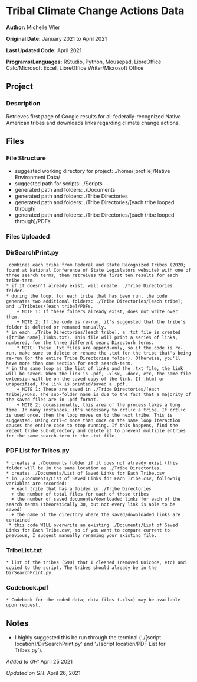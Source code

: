 # Tribal Climate Change Actions Data 

**Author:** Michelle Wier

**Original Date:** January 2021 to April 2021

**Last Updated Code:** April 2021

**Programs/Languages:** RStudio, Python, Mousepad, LibreOffice Calc/Microsoft Excel, LibreOffice Writer/Microsoft Office

## Project
### Description
Retrieves first page of Google results for all federally-recognized Native American tribes and downloads links regarding climate change actions.

## Files
### File Structure
  - suggested working directory for project: ./home/[profile]/Native Environment Data/
  - suggested path for scripts: ./Scripts
  - generated path and folders: ./Documents
  - generated path and folders: ./Tribe Directories
  - generated path and folders: ./Tribe Directories/[each tribe looped through] 
  - generated path and folders: ./Tribe Directories/[each tribe looped through]/PDFs 
  
### Files Uploaded
### DirSearchPrint.py
     combines each tribe from Federal and State Recognized Tribes (2020; found at National Conference of State Legislators website) with one of three search terms, then retreives the first ten results for each tribe-term. 
    * if it doesn't already exist, will create  ./Tribe Directories folder. 
    * during the loop, for each tribe that has been run, the code generates two additional folders: ./Tribe Directories/[each tribe]; and ./Tribeies/[each tribe]/PDFs. 
        + NOTE 1: If these folders already exist, does not write over them. 
        + NOTE 2: If the code is re-run, it's suggested that the tribe's folder is deleted or renamed manually.
    * in each ./Tribe Directories/[each tribe], a .txt file is created ([tribe name]_links.txt). This file will print a series of links, numbered, for the three different searc Directorh terms. 
        * NOTE: These .txt files are append-only, so if the code is re-run, make sure to delete or rename the .txt for the tribe that's being re-run (or the entire Tribe Directories folder). Otherwise, you'll have more than one section for each search-term.
    * in the same loop as the list of links and the .txt file, the link will be saved. When the link is .pdf, .xlsx, .docx, etc, the same file extension will be on the saved copy of the link. If .html or unspecified, the link is printed/saved a .pdf. 
        + NOTE 1: These are saved in ./Tribe Directories/[each tribe]/PDFs. The sub-folder name is due to the fact that a majority of the saved files are in .pdf format. 
        + NOTE 2: occassionally, this area of the process takes a long time. In many instances, it's necessary to crtl+c a tribe. If crtl+c is used once, then the loop moves on to the next tribe. This is suggested. Using crtl+c more than once on the same loop iteraction causes the entire code to stop running. If this happens, find the recent tribe sub-directory and delete it to prevent multiple entries for the same search-term in the .txt file. 
### PDF List for Tribes.py
    * creates a ./Documents folder if it does not already exist (this folder will be in the same location as ./Tribe Directories. 
    * creates ./Documents/List of Saved Links for Each Tribe.csv  
    * in ./Documents/List of Saved Links for Each Tribe.csv, follownig variables are recorded: 
      + each tribe that has a folder in ./Tribe Directories
      + the number of total files for each of those tribes 
      + the number of saved documents/downloaded links for each of the search terms (theoretically 30, but not every link is able to be saved) 
      + the name of the directory where the saved/downloaded links are contained
     * this code WILL overwrite an existing ./Documents/List of Saved Links for Each Tribe.csv, so if you want to compare current to previous, I suggest manually renaming your existing file. 
### TribeList.txt
    * list of the tribes (590) that I cleaned (removed Unicode, etc) and copied to the script. The tribes should already be in the DirSearchPrint.py. 
### Codebook.pdf
    * Codebook for the coded data; data files (.xlsx) may be available upon request.

## Notes 
  * I highly suggested this be run through the terminal ('./[script location]/DirSearchPrint.py' and './[script location/PDF List for Tribes.py'). 
 <!-- Make sure to check the ./Tribe Directories/[each tribe] names occassionally. At one point, tribe names in the list were merged together, likely due to a missing comma between list items in the tribe name list. It should be fixed now, but it's something to keep an eye out for. -->
<!--  - Rather than deleting tribe sub-folders when I rerun a tribe, I rename folders--example, ./Tribe Directories  ./Tribe Direcotires_Feb when I rerun all the tribes in March, etc. I tend to zip the old folders to save space. -->
 
 
 
*Added to GH:* April 25 2021

*Updated on GH:* April 26, 2021

